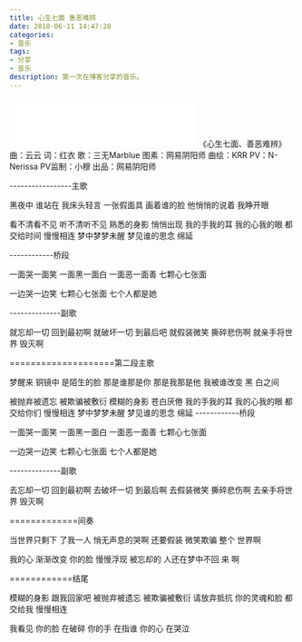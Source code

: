 ```yaml
---
title: 心生七面 善恶难辨
date: 2018-06-11 14:47:28
categories: 
- 音乐
tags:
- 分享
- 音乐
description: 第一次在博客分享的音乐。
---
```

<iframe frameborder="no" border="0" marginwidth="0" marginheight="0" width=330 height=86 src="//music.163.com/outchain/player?type=2&id=566261001&auto=1&height=66"></iframe>
《心生七面、善恶难辨》
曲：云云
词：红衣
歌：三无Marblue
图素：网易阴阳师 
曲绘：KRR
PV：N-Nerissa
PV监制：小穆
出品：网易阴阳师

-----------------主歌

黑夜中 谁站在 我床头轻言
一张假面具 画着谁的脸
他悄悄的说着 我睁开眼

看不清看不见 听不清听不见 
熟悉的身影 悄悄出现
我的手我的耳 我的心我的眼
都交给时间 慢慢相连
梦中梦梦未醒 梦见谁的思念
绵延

------------桥段

一面哭一面笑
一面黑一面白
一面恶一面善
七颗心七张面


一边哭一边笑
七颗心七张面
七个人都是她

--------------副歌

就忘却一切 回到最初啊
就破坏一切 到最后吧
就假装微笑 撕碎悲伤啊
就亲手将世界 毁灭啊

====================第二段主歌

梦醒来 铜镜中 是陌生的脸 
那是谁那是你 那是我那是他
我被谁改变 黑 白之间

被抛弃被遗忘 被欺骗被敷衍
模糊的身影 苍白厌倦
我的手我的耳 我的心我的眼
都交给你们 慢慢相连
梦中梦梦未醒 梦见谁的思念
绵延
------------桥段

一面哭一面笑
一面黑一面白
一面恶一面善
七颗心七张面


一边哭一边笑
七颗心七张面
七个人都是她

--------------副歌

去忘却一切 回到最初啊
去破坏一切 到最后啊
去假装微笑 撕碎悲伤啊
去亲手将世界 毁灭啊


=============间奏

当世界只剩下 了我一人 悄无声息的哭啊
还要假装 微笑欺骗 整个 世界啊

我的心 渐渐改变
你的脸 慢慢浮现 
被忘却的 人还在梦中不回 来 啊


============结尾

模糊的身影 跟我回家吧
被抛弃被遗忘 被欺骗被敷衍
请放弃抵抗 你的灵魂和脸
都交给我 慢慢相连

我看见 你的脸 在破碎
你的手 在指谁
你的心 在哭泣